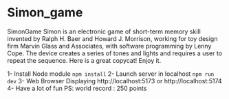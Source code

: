 # Simon_game
SimonGame
Simon is an electronic game of short-term memory skill invented by Ralph H. Baer and Howard J. Morrison, working for toy design firm Marvin Glass and Associates, with software programming by Lenny Cope. The device creates a series of tones and lights and requires a user to repeat the sequence. Here is a great copycat! Enjoy it.

1- Install Node module
```npm install``` 
2- Launch server in localhost 
```npm run dev```
3- Web Browser Displaying
http://localhost:5173 or http://localhost:5174
4- Have a lot of fun PS: world record : 250 points 
